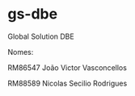 # gs-dbe
Global Solution DBE

Nomes:

RM86547
João Victor Vasconcellos

RM88589
Nicolas Secilio Rodrigues
